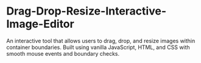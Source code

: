 # Drag-Drop-Resize-Interactive-Image-Editor
An interactive tool that allows users to drag, drop, and resize images within container boundaries. Built using vanilla JavaScript, HTML, and CSS with smooth mouse events and boundary checks.
